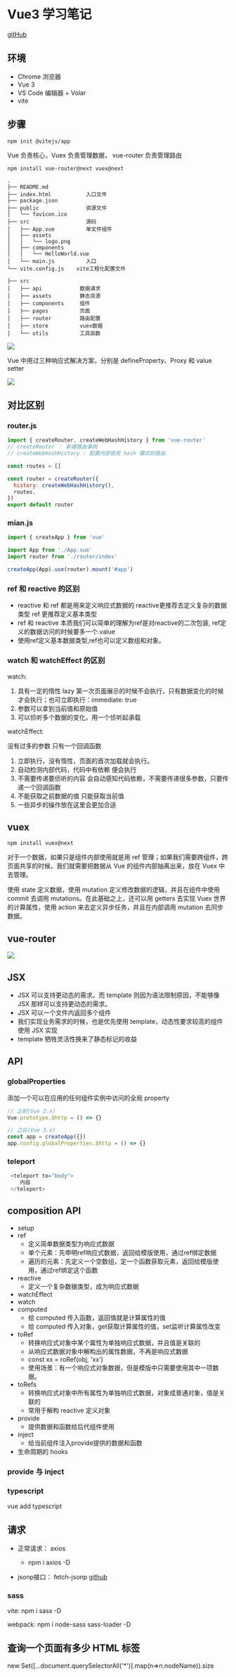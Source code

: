 # Vue3 学习笔记

[gitHub](https://github.com/vuejs)

## 环境

- Chrome 浏览器
- Vue 3
- VS Code 编辑器 + Volar
- vite

## 步骤

```shell
npm init @vitejs/app
```

Vue 负责核心，Vuex 负责管理数据， vue-router 负责管理路由

```shell
npm install vue-router@next vuex@next
```

```
.
├── README.md
├── index.html           入口文件
├── package.json
├── public               资源文件
│   └── favicon.ico
├── src                  源码
│   ├── App.vue          单文件组件
│   ├── assets
│   │   └── logo.png
│   ├── components
│   │   └── HelloWorld.vue
│   └── main.js          入口
└── vite.config.js    vite工程化配置文件
```

```
├── src
│   ├── api            数据请求
│   ├── assets         静态资源
│   ├── components     组件
│   ├── pages          页面
│   ├── router         路由配置
│   ├── store          vuex数据
│   └── utils          工具函数
```

![](./images/vue3-overview.png)

Vue 中用过三种响应式解决方案，分别是 defineProperty、Proxy 和 value setter

![](./images/vue-proxy.png)

## 对比区别

### router.js

```js
import { createRouter, createWebHashHistory } from 'vue-router'
// createRouter ： 新建路由事例
// createWebHashHistory : 配置内部使用 hash 模式的路由

const routes = []

const router = createRouter({
  history: createWebHashHistory(),
  routes,
})
export default router
```

### mian.js

```js
import { createApp } from 'vue'

import App from './App.vue'
import router from './router/index'

createApp(App).use(router).mount('#app')
```

### ref 和 reactive 的区别

- reactive 和 ref 都是用来定义响应式数据的 reactive更推荐去定义复杂的数据类型 ref 更推荐定义基本类型
- ref 和 reactive 本质我们可以简单的理解为ref是对reactive的二次包装, ref定义的数据访问的时候要多一个.value
- 使用ref定义基本数据类型,ref也可以定义数组和对象。

### watch 和 watchEffect 的区别

watch:

1. 具有一定的惰性 lazy 第一次页面展示的时候不会执行，只有数据变化的时候才会执行；也可立即执行：immediate: true
2. 参数可以拿到当前值和原始值
3. 可以侦听多个数据的变化，用一个侦听起承载

watchEffect:

没有过多的参数 只有一个回调函数

1. 立即执行，没有惰性，页面的首次加载就会执行。
2. 自动检测内部代码，代码中有依赖 便会执行
3. 不需要传递要侦听的内容 会自动感知代码依赖，不需要传递很多参数，只要传递一个回调函数
4. 不能获取之前数据的值 只能获取当前值
5. 一些异步的操作放在这里会更加合适

## vuex

```shell
npm install vuex@next
```

对于一个数据，如果只是组件内部使用就是用 ref 管理；如果我们需要跨组件，跨页面共享的时候，我们就需要把数据从 Vue 的组件内部抽离出来，放在 Vuex 中去管理。

使用 state 定义数据，使用 mutation 定义修改数据的逻辑，并且在组件中使用 commit 去调用 mutations。在此基础之上，还可以用 getters 去实现 Vuex 世界的计算属性，使用 action 来去定义异步任务，并且在内部调用 mutation 去同步数据。

## vue-router

![](images/vue-router.png)

## JSX

   - JSX 可以支持更动态的需求。而 template 则因为语法限制原因，不能够像 JSX 那样可以支持更动态的需求。
  - JSX 可以一个文件内返回多个组件
  - 我们实现业务需求的时候，也是优先使用 template，动态性要求较高的组件使用 JSX 实现
  - template 牺牲灵活性换来了静态标记的收益

## API

### globalProperties

添加一个可以在应用的任何组件实例中访问的全局 property
```js
// 之前(Vue 2.x)
Vue.prototype.$http = () => {}

// 之后(Vue 3.x)
const app = createApp({})
app.config.globalProperties.$http = () => {}
```

### teleport
```js
 <teleport to="body">
    内容
 </teleport>
```

## composition API

  - setup
  - ref
    - 定义简单数据类型为响应式数据
    - 单个元素：先申明ref响应式数据，返回给模版使用，通过ref绑定数据
    - 遍历的元素：先定义一个空数组，定一个函数获取元素，返回给模版使用，通过ref绑定这个函数
  - reactive
    - 定义一个复杂数据类型，成为响应式数据
  - watchEffect
  - watch
  - computed
    - 给 computed 传入函数，返回值就是计算属性的值
    - 给 computed 传入对象，get获取计算属性的值，set监听计算属性改变
  - toRef  
    - 转换响应式对象中某个属性为单独响应式数据，并且值是关联的
    - 从响应式数据对象中解构出的属性数据，不再是响应式数据
    - const xx = roRef(obj, 'xx')
    - 使用场景：有一个响应式对象数据，但是模版中只需要使用其中一项数据。
  - toRefs  
    - 转换响应式对象中所有属性为单独响应式数据，对象成普通对象，值是关联的
    - 常用于解构 reactive 定义对象
  - provide
    - 提供数据和函数给后代组件使用
  - inject
    - 给当前组件注入provide提供的数据和函数
  - 生命周期的 hooks

### provide 与 inject

### typescript

 vue add typescript


## 请求

  - 正常请求： axios
    - npm i axios -D

  - jsonp接口： fetch-jsonp [github](https://github.com/camsong/fetch-jsonp)


### sass

vite: npm i sass -D

webpack: npm i node-sass sass-loader -D


## 查询一个页面有多少 HTML 标签
new Set([...document.querySelectorAll('*')].map(n=>n.nodeName)).size
